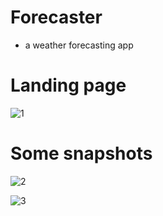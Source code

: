 # Forecaster 
- a weather forecasting app

# Landing page
![1](https://user-images.githubusercontent.com/60378766/173223258-e7d3e195-0640-4c66-b547-0572ff6cd761.jpg)

# Some snapshots
![2](https://user-images.githubusercontent.com/60378766/173223282-5a0f45e7-3bee-4eb4-b5ee-22e0ab122f25.jpg)

![3](https://user-images.githubusercontent.com/60378766/173223284-01aedfd2-a553-4885-9bc7-55cd0558ce39.jpg)
